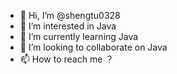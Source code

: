 - 👋 Hi, I’m @shengtu0328
- 👀 I’m interested in Java
- 🌱 I’m currently learning Java
- 💞️ I’m looking to collaborate on Java
- 📫 How to reach me ？

<!---
shengtu0328/shengtu0328 is a ✨ special ✨ repository because its `README.md` (this file) appears on your GitHub profile.
You can click the Preview link to take a look at your changes.
--->
